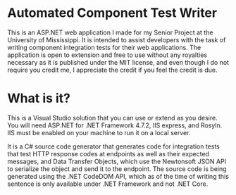 # Automated Component Test Writer
This is an ASP.NET web application I made for my Senior Project at the University of Mississippi. It is intended to assist developers with the task of writing component integration tests for their web applications. The application is open to extension and free to use without any royalties necessary as it is published under the MIT license, and even though I do not require you credit me, I appreciate the credit if you feel the credit is due.

# What is it?
This is a Visual Studio solution that you can use or extend as you desire. You will need ASP.NET for .NET Framework 4.7.2, IIS express, and Rosyln. IIS must be enabled on your machine to run it on a local server.

It is a C# source code generator that generates code for integration tests that test HTTP response codes at endpoints as well as their expected messages, and Data Transfer Objects, which use the Newtonsoft JSON API to serialize the object and send it to the endpoint. The source code is being generated using the .NET CodeDOM API, which as of the time of writing this sentence is only available under .NET Framework and not .NET Core.
